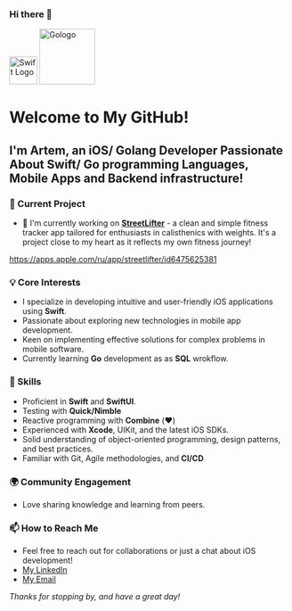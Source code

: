 ### Hi there 👋
   <p>
    <img src="https://developer.apple.com/swift/images/swift-logo.svg" alt="Swift Logo" width="50"/>
   <img src="https://www.freedownloadlogo.com/logos/g/go-7.svg" alt="Gologo" width="100"/>
</p>





# Welcome to My GitHub!

## I'm Artem, an iOS/ Golang Developer Passionate About Swift/ Go programming Languages, Mobile Apps and Backend infrastructure!

### 📱 Current Project
- 🔭 I'm currently working on [**StreetLifter**](https://github.com/sz-yinlong/StreetLifter) - a clean and simple fitness tracker app tailored for enthusiasts in calisthenics with weights. It's a project close to my heart as it reflects my own fitness journey!

https://apps.apple.com/ru/app/streetlifter/id6475625381

### 💡 Core Interests
- I specialize in developing intuitive and user-friendly iOS applications using **Swift**.
- Passionate about exploring new technologies in mobile app development.
- Keen on implementing effective solutions for complex problems in mobile software.
- Currently learning **Go** development as as **SQL** wrokflow.

### 🚀 Skills
- Proficient in **Swift** and **SwiftUI**.
- Testing with **Quick/Nimble**
- Reactive programming with **Combine** (❤️)
- Experienced with **Xcode**, UIKit, and the latest iOS SDKs.
- Solid understanding of object-oriented programming, design patterns, and best practices.
- Familiar with Git, Agile methodologies, and **CI/CD**

### 🌍 Community Engagement
- Love sharing knowledge and learning from peers.

### 📫 How to Reach Me
- Feel free to reach out for collaborations or just a chat about iOS development!
- [My LinkedIn](https://www.linkedin.com/in/artem-bariev-ios/)
- [My Email](szyinlong@gmail.com)

_Thanks for stopping by, and have a great day!_

